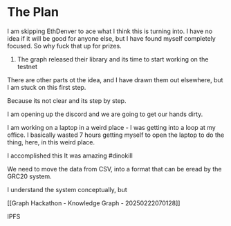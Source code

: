 

# The Plan

I am skipping EthDenver to ace what I think this is turning into. I have no idea if it will be good for anyone else, but I have found myself completely focused. So why fuck that up for prizes.

1. The graph released their library and its time to start working on the testnet

There are other parts ot the idea, and I have drawn them out elsewhere, but I am stuck on this first step.

Because its not clear and its step by step. 

I am opening up the discord and we are going to get our hands dirty.

I am working on a laptop in a weird place - I was getting into a loop at my office.
I basically wasted 7 hours getting myself to open the laptop to do the thing, here, in this weird place. 

I accomplished this
It was amazing
#dinokill

We need to move the data from CSV, into a format that can be eread by the GRC20 system.

I understand the system conceptually, but 

[[Graph Hackathon - Knowledge Graph - 20250222070128]]

IPFS

